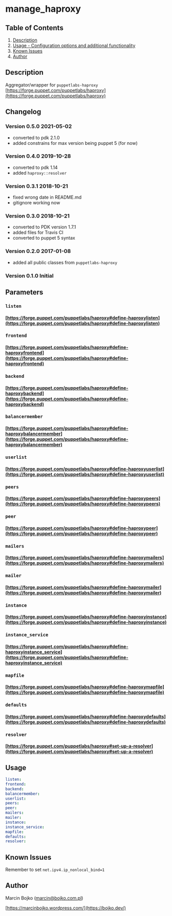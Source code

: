 # manage_haproxy

## Table of Contents

1. [Description](#description)
1. [Usage - Configuration options and additional functionality](#usage)
1. [Known Issues](#known-issues)
1. [Author](#author)

## Description

Aggregator/wrapper for `puppetlabs-haproxy` [https://forge.puppet.com/puppetlabs/haproxy](https://forge.puppet.com/puppetlabs/haproxy)

## Changelog

### Version 0.5.0 2021-05-02

* converted to pdk 2.1.0
* added constrains for max version being puppet 5 (for now)

### Version 0.4.0 2019-10-28

* converted to pdk 1.14
* added `haproxy::resolver`

### Version 0.3.1 2018-10-21

* fixed wrong date in README.md
* gitignore working now

### Version 0.3.0 2018-10-21

* converted to PDK version 1.7.1
* added files for Travis CI
* converted to puppet 5 syntax

### Version 0.2.0 2017-01-08

* added all public classes from `puppetlabs-haproxy`

### Version 0.1.0 Initial

## Parameters

### `listen`

#### [https://forge.puppet.com/puppetlabs/haproxy#define-haproxylisten](https://forge.puppet.com/puppetlabs/haproxy#define-haproxylisten)

### `frontend`

#### [https://forge.puppet.com/puppetlabs/haproxy#define-haproxyfrontend](https://forge.puppet.com/puppetlabs/haproxy#define-haproxyfrontend)

### `backend`

#### [https://forge.puppet.com/puppetlabs/haproxy#define-haproxybackend](https://forge.puppet.com/puppetlabs/haproxy#define-haproxybackend)

### `balancermember`

#### [https://forge.puppet.com/puppetlabs/haproxy#define-haproxybalancermember](https://forge.puppet.com/puppetlabs/haproxy#define-haproxybalancermember)

### `userlist`

#### [https://forge.puppet.com/puppetlabs/haproxy#define-haproxyuserlist](https://forge.puppet.com/puppetlabs/haproxy#define-haproxyuserlist)

### `peers`

#### [https://forge.puppet.com/puppetlabs/haproxy#define-haproxypeers](https://forge.puppet.com/puppetlabs/haproxy#define-haproxypeers)

### `peer`

#### [https://forge.puppet.com/puppetlabs/haproxy#define-haproxypeer](https://forge.puppet.com/puppetlabs/haproxy#define-haproxypeer)

### `mailers`

#### [https://forge.puppet.com/puppetlabs/haproxy#define-haproxymailers](https://forge.puppet.com/puppetlabs/haproxy#define-haproxymailers)

### `mailer`

#### [https://forge.puppet.com/puppetlabs/haproxy#define-haproxymailer](https://forge.puppet.com/puppetlabs/haproxy#define-haproxymailer)

### `instance`

#### [https://forge.puppet.com/puppetlabs/haproxy#define-haproxyinstance](https://forge.puppet.com/puppetlabs/haproxy#define-haproxyinstance)

### `instance_service`

#### [https://forge.puppet.com/puppetlabs/haproxy#define-haproxyinstance_service](https://forge.puppet.com/puppetlabs/haproxy#define-haproxyinstance_service)

### `mapfile`

#### [https://forge.puppet.com/puppetlabs/haproxy#define-haproxymapfile](https://forge.puppet.com/puppetlabs/haproxy#define-haproxymapfile)

### `defaults`

#### [https://forge.puppet.com/puppetlabs/haproxy#define-haproxydefaults](https://forge.puppet.com/puppetlabs/haproxy#define-haproxydefaults)

### `resolver`

#### [https://forge.puppet.com/puppetlabs/haproxy#set-up-a-resolver](https://forge.puppet.com/puppetlabs/haproxy#set-up-a-resolver)

## Usage

```yaml
listen:
frontend:
backend:
balancermember:
userlist:
peers:
peer:
mailers:
mailer:
instance:
instance_service:
mapfile:
defaults:
resolver:
```

## Known Issues

Remember to set `net.ipv4.ip_nonlocal_bind=1`

## Author

Marcin Bojko (marcin@bojko.com.pl)

[https://marcinbojko.wordpress.com/](https://bojko.dev/)
